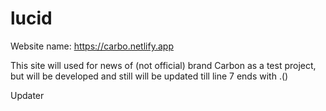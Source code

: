 # lucid

  Website name: https://carbo.netlify.app
  
  This site will used for news of (not official) brand Carbon as a test project, but will be developed and still will be updated till line 7 ends with .()
  
  Updater 
  
